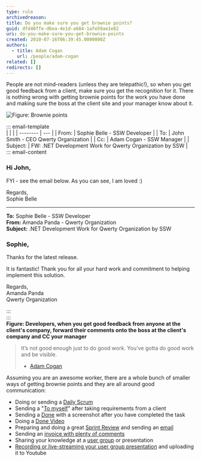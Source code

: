 ```yaml
---
type: rule
archivedreason:
title: Do you make sure you get brownie points?
guid: dfd40ffe-d6ea-4e1d-a684-1afe59ae1e82
uri: do-you-make-sure-you-get-brownie-points
created: 2010-07-16T06:39:45.0000000Z
authors:
  - title: Adam Cogan
    url: /people/adam-cogan
related: []
redirects: []
---
```


People are not mind-readers (unless they are telepathic!), so when you get good feedback from a client, make sure you get the recognition for it. There is nothing wrong with getting brownie points for the work you have done and making sure the boss at the client site and your manager know about it.

<!--endintro-->

![Figure: Brownie points](brownie-points.png)

::: email-template  
| | |
| -------- | --- |
| From: | Sophie Belle - SSW Developer |
| To: | John Smith - CEO Qwerty Organization |
| Cc: | Adam Cogan - SSW Manager |
| Subject: | FW: .NET Development Work for Qwerty Organization by SSW |  
::: email-content

### Hi John,

FYI - see the email below. As you can see, I am loved :)

Regards,  
Sophie Belle

---

**To:** Sophie Belle - SSW Developer  
**From:** Amanda Panda - Qwerty Organization  
**Subject:** .NET Development Work for Qwerty Organization by SSW

### Sophie,

Thanks for the latest release.

It is fantastic! Thank you for all your hard work and commitment to helping implement this solution.

Regards,  
Amanda Panda  
Qwerty Organization

:::  
:::  
**Figure: Developers, when you get good feedback from anyone at the client's company, forward their comments onto the boss at the client's company and CC your manager**

> It’s not good enough just to do good work. You’ve gotta do good work and be visible.  
>  - [Adam Cogan](https://www.ssw.com.au/people/adam-cogan)

Assuming you are an awesome worker, there are a whole bunch of smaller ways of getting brownie points and they are all around good communication:

- Doing or sending a [Daily Scrum](/methodology-do-you-do-daily-scrums-aka-stand-up-meetings)
- Sending a "[To myself](/dones-do-you-send-yourself-emails)" after taking requirements from a client
- Sending a [Done](/done-do-you-know-when-to-send-a-done-email-in-scrum) with a screenshot after you have completed the task
- Doing a [Done Video](/do-you-send-done-videos)
- Preparing and doing a great [Sprint Review](/do-you-know-what-happens-at-a-sprint-review-meeting) and sending an [email](/sprint-review-retro-email)
- Sending an [invoice with plenty of comments](/do-you-know-how-to-describe-the-work-you-have-done-while-avoiding-the-word-bug)
- Sharing your knowledge at a [user group](https://www.ssw.com.au/ssw/NETUG/) or presentation
- [Recording or live-streaming your user group presentation](https://www.ssw.com.au/ssw/Consulting/Video-Production/Conference-Video-Recording.aspx) and uploading it to Youtube
